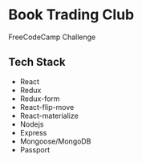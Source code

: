 # Book Trading Club
FreeCodeCamp Challenge


## Tech Stack
* React 
* Redux
* Redux-form
* React-flip-move
* React-materialize
* Nodejs
* Express 
* Mongoose/MongoDB
* Passport 
